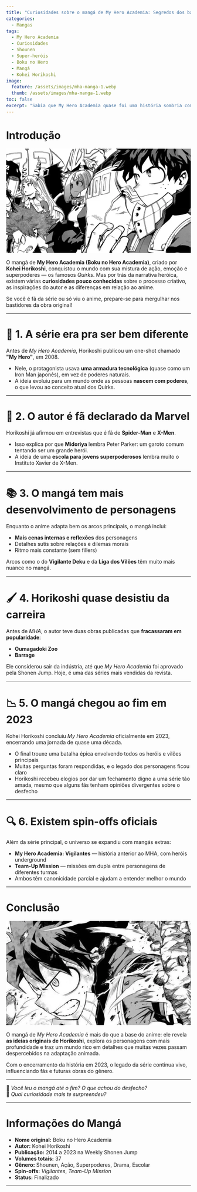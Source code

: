 ```yaml
---
title: "Curiosidades sobre o mangá de My Hero Academia: Segredos dos bastidores do mundo dos heróis"
categories:
  - Mangas
tags:
  - My Hero Academia
  - Curiosidades
  - Shounen
  - Super-heróis
  - Boku no Hero
  - Mangá
  - Kohei Horikoshi
image:
  feature: /assets/images/mha-manga-1.webp
  thumb: /assets/images/mha-manga-1.webp
toc: false
excerpt: "Sabia que My Hero Academia quase foi uma história sombria com armaduras? Descubra curiosidades do mangá original de Kohei Horikoshi, que vão além da adaptação em anime."
---
```


# Introdução

![Izuku Midoriya no estilo do mangá.](/assets/images/mha-manga-1.webp)

O mangá de **My Hero Academia (Boku no Hero Academia)**, criado por **Kohei Horikoshi**, conquistou o mundo com sua mistura de ação, emoção e superpoderes — os famosos *Quirks*. Mas por trás da narrativa heróica, existem várias **curiosidades pouco conhecidas** sobre o processo criativo, as inspirações do autor e as diferenças em relação ao anime.

Se você é fã da série ou só viu o anime, prepare-se para mergulhar nos bastidores da obra original!

---

# 🧠 1. A série era pra ser bem diferente

Antes de *My Hero Academia*, Horikoshi publicou um one-shot chamado **"My Hero"**, em 2008.  
- Nele, o protagonista usava **uma armadura tecnológica** (quase como um Iron Man japonês), em vez de poderes naturais.  
- A ideia evoluiu para um mundo onde as pessoas **nascem com poderes**, o que levou ao conceito atual dos Quirks.

---

# 🎨 2. O autor é fã declarado da Marvel

Horikoshi já afirmou em entrevistas que é fã de **Spider-Man** e **X-Men**.  
- Isso explica por que **Midoriya** lembra Peter Parker: um garoto comum tentando ser um grande herói.  
- A ideia de uma **escola para jovens superpoderosos** lembra muito o Instituto Xavier de X-Men.

---

# 📚 3. O mangá tem mais desenvolvimento de personagens

Enquanto o anime adapta bem os arcos principais, o mangá inclui:

- **Mais cenas internas e reflexões** dos personagens  
- Detalhes sutis sobre relações e dilemas morais  
- Ritmo mais constante (sem fillers)

Arcos como o do **Vigilante Deku** e da **Liga dos Vilões** têm muito mais nuance no mangá.

---

# 🖌️ 4. Horikoshi quase desistiu da carreira

Antes de *MHA*, o autor teve duas obras publicadas que **fracassaram em popularidade**:  
- **Oumagadoki Zoo**  
- **Barrage**

Ele considerou sair da indústria, até que *My Hero Academia* foi aprovado pela Shonen Jump. Hoje, é uma das séries mais vendidas da revista.

---

# 📉 5. O mangá chegou ao fim em 2023

Kohei Horikoshi concluiu *My Hero Academia* oficialmente em 2023, encerrando uma jornada de quase uma década.

- O final trouxe uma batalha épica envolvendo todos os heróis e vilões principais  
- Muitas perguntas foram respondidas, e o legado dos personagens ficou claro  
- Horikoshi recebeu elogios por dar um fechamento digno a uma série tão amada, mesmo que alguns fãs tenham opiniões divergentes sobre o desfecho  

---

# 🔍 6. Existem spin-offs oficiais

Além da série principal, o universo se expandiu com mangás extras:

- **My Hero Academia: Vigilantes** — história anterior ao MHA, com heróis underground  
- **Team-Up Mission** — missões em dupla entre personagens de diferentes turmas  
- Ambos têm canonicidade parcial e ajudam a entender melhor o mundo

---

# Conclusão

![Imagem do one-shot original "My Hero".](/assets/images/mha-manga-2.webp)

O mangá de *My Hero Academia* é mais do que a base do anime: ele revela **as ideias originais de Horikoshi**, explora os personagens com mais profundidade e traz um mundo rico em detalhes que muitas vezes passam despercebidos na adaptação animada.

Com o encerramento da história em 2023, o legado da série continua vivo, influenciando fãs e futuras obras do gênero.

---

💬 *Você leu o mangá até o fim? O que achou do desfecho?*  
📖 *Qual curiosidade mais te surpreendeu?*

---

# Informações do Mangá

- **Nome original:** Boku no Hero Academia  
- **Autor:** Kohei Horikoshi  
- **Publicação:** 2014 a 2023 na Weekly Shonen Jump  
- **Volumes totais:** 37  
- **Gênero:** Shounen, Ação, Superpoderes, Drama, Escolar  
- **Spin-offs:** *Vigilantes*, *Team-Up Mission*  
- **Status:** Finalizado  

---
